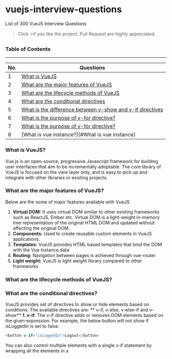# vuejs-interview-questions
List of 300 VueJS Interview Questions

> Click :star:if you like the project. Pull Request are highly appreciated.

### Table of Contents
-------------------------------------------------------------------
| No. | Questions |
|---- | ---------
|1  | [What is VueJS](#what-is-vuejs) |
|2  | [What are the major features of VueJS](#what-are-the-major-features-of-vuejs) |
|3  | [What are the lifecycle methods of VueJS](#what-are-the-lifecycle-methods-of-vuejs)|
|4  | [What are the conditional directives](#what-are-the-conditional-directives)|
|5  | [What is the difference between v-show and v-if directives](#what-is-the-difference-between-v-show-and-v-if-directives)|
|6  | [What is the purpose of v-for directive?](#what-is-the-purpose-of-v-for-directive)|
|7  | [What is the purpose of v-for directive?](#what-is-the-purpose-of-v-for-directive)|
|8  | [What is vue instance?](#What is vue instance)|

### What is VueJS?
Vue.js is an open-source, progressive Javascript framework for building user interfaces that aim to be incrementally adoptable. The core library of VueJS is focused on the view layer only, and is easy to pick up and integrate with other libraries or existing projects.
### What are the major features of VueJS?
Below are the some of major features available with VueJS
 1. **Virtual DOM:** It uses virtual DOM similar to other existing frameworks such as ReactJS, Ember etc. Virtual DOM is a light-weight in-memory tree representation of the original HTML DOM and updated without affecting the original DOM.
 2. **Components:** Used to create reusable custom elements in VueJS applications.
 3. **Templates:** VueJS provides HTML based templates that bind the DOM with the Vue instance data
 4. **Routing:** Navigation between pages is achieved through vue-router
 5. **Light weight:** VueJS is light weight library compared to other frameworks
### What are the lifecycle methods of VueJS?
### What are the conditional directives?
VueJS provides set of directives to show or hide elements based on conditions. The available directives are: ** v-if, v-else, v-else-if and v-show**
**1. v-if:**  The v-if directive adds or removes DOM elements based on the given expression. For example, the below button will not show if isLoggedIn is set to false.
```javascript
<button v-if="isLoggedIn">Logout</button>
```
You can also control multiple elements with a single v-if statement by wrapping all the elements in a <template> element with the condition. For example, you can have both label and button together conditionally applied,
```javascript
<template v-if="isLoggedIn">
  <label> Logout </button>
  <button> Logout </button>
</template>
```
**2. v-else:**  This directive is used to display content only when the expression adjacent v-if resolves to false. This is similar to else block in any programming language to display alternative content and it is preceded by v-if or v-else-if block. You don't need to pass any value to this.
For example, v-else is used to display LogIn button if isLoggedIn(not logged in) is set to false.
```javascript
<button v-if="isLoggedIn"> Logout </button>
<button v-else> Log In </button>
```
**3. v-else-f:** This directive is used when we need more than two options to be checked.
For example, ifLoginDisabled property is disabled then we need to prevent user to login instead just display the label. This can be achieved through v-else statement.
```javascript
<button v-if="isLoggedIn"> Logout </button>
<label v-else-if="isLoginDisabled"> User login disabled </label>
<button v-else> Log In </button>
```

**4. v-show:** This directive is similar to v-if but it renders all elements to the DOM and then uses the CSS display property to show/hide elements. This directive is recommended if the elements are switched on and off frequently.
```javascript
<span if-show="user.name">Welcome user,{{user.name}}</span>
```
### What is the difference between v-show and v-if directives?
Below are some of the main differences between between **v-show** and **v-if** directives,
1. v-if only renders the element to the DOM if the expression passes whereas v-show renders all elements to the DOM and then uses the CSS display property to show/hide elements based on expression.
2. v-if supports v-else and v-else-if directives whereas v-show doesn't support else directives.
3. v-if has higher toggle costs while v-show has higher initial render costs. i.e, v-show has a performance advantage if the elements are switched on and off frequently, while the v-if has the advantage when it comes to initial render time.
### What is the purpose of v-for directive?
The built-in v-for directive allows us to loop through items in an array or object.
### What is vue instance?
    Every Vue application works by creating a new Vue instance with the Vue function. Generally the variable vm (short for ViewModel) is used to refer Vue instance. You can create vue instance as below,
    ```javascript
    var vm = new Vue({
      // options
    })
    ```
    As mentioned in the above code snippets, you need to pass options object. You can find the full list of options in the API reference.




